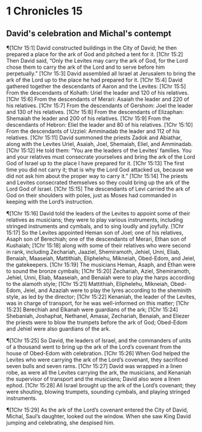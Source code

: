 # 1 Chronicles 15

## David's celebration and Michal's contempt
¶[1Chr 15:1] David constructed buildings in the City of David; he then prepared a place for the ark of God and pitched a tent for it.
[1Chr 15:2] Then David said, “Only the Levites may carry the ark of God, for the Lord chose them to carry the ark of the Lord and to serve before him perpetually.”
[1Chr 15:3] David assembled all Israel at Jerusalem to bring the ark of the Lord up to the place he had prepared for it.
[1Chr 15:4] David gathered together the descendants of Aaron and the Levites:
[1Chr 15:5] From the descendants of Kohath: Uriel the leader and 120 of his relatives.
[1Chr 15:6] From the descendants of Merari: Asaiah the leader and 220 of his relatives.
[1Chr 15:7] From the descendants of Gershom: Joel the leader and 130 of his relatives.
[1Chr 15:8] From the descendants of Elizaphan: Shemaiah the leader and 200 of his relatives.
[1Chr 15:9] From the descendants of Hebron: Eliel the leader and 80 of his relatives.
[1Chr 15:10] From the descendants of Uzziel: Amminadab the leader and 112 of his relatives.
[1Chr 15:11] David summoned the priests Zadok and Abiathar, along with the Levites Uriel, Asaiah, Joel, Shemaiah, Eliel, and Amminadab.
[1Chr 15:12] He told them: “You are the leaders of the Levites’ families. You and your relatives must consecrate yourselves and bring the ark of the Lord God of Israel up to the place I have prepared for it.
[1Chr 15:13] The first time you did not carry it; that is why the Lord God attacked us, because we did not ask him about the proper way to carry it.”
[1Chr 15:14] The priests and Levites consecrated themselves so they could bring up the ark of the Lord God of Israel.
[1Chr 15:15] The descendants of Levi carried the ark of God on their shoulders with poles, just as Moses had commanded in keeping with the Lord’s instruction.

¶[1Chr 15:16] David told the leaders of the Levites to appoint some of their relatives as musicians; they were to play various instruments, including stringed instruments and cymbals, and to sing loudly and joyfully.
[1Chr 15:17] So the Levites appointed Heman son of Joel; one of his relatives, Asaph son of Berechiah; one of the descendants of Merari, Ethan son of Kushaiah;
[1Chr 15:18] along with some of their relatives who were second in rank, including Zechariah, Jaaziel, Shemiramoth, Jehiel, Unni, Eliab, Benaiah, Maaseiah, Mattithiah, Eliphelehu, Mikneiah, Obed-Edom, and Jeiel, the gatekeepers.
[1Chr 15:19] The musicians Heman, Asaph, and Ethan were to sound the bronze cymbals;
[1Chr 15:20] Zechariah, Aziel, Shemiramoth, Jehiel, Unni, Eliab, Maaseiah, and Benaiah were to play the harps according to the alamoth style;
[1Chr 15:21] Mattithiah, Eliphelehu, Mikneiah, Obed-Edom, Jeiel, and Azaziah were to play the lyres according to the sheminith style, as led by the director;
[1Chr 15:22] Kenaniah, the leader of the Levites, was in charge of transport, for he was well-informed on this matter;
[1Chr 15:23] Berechiah and Elkanah were guardians of the ark;
[1Chr 15:24] Shebaniah, Joshaphat, Nethanel, Amasai, Zechariah, Benaiah, and Eliezer the priests were to blow the trumpets before the ark of God; Obed-Edom and Jehiel were also guardians of the ark.

¶[1Chr 15:25] So David, the leaders of Israel, and the commanders of units of a thousand went to bring up the ark of the Lord’s covenant from the house of Obed-Edom with celebration.
[1Chr 15:26] When God helped the Levites who were carrying the ark of the Lord’s covenant, they sacrificed seven bulls and seven rams.
[1Chr 15:27] David was wrapped in a linen robe, as were all the Levites carrying the ark, the musicians, and Kenaniah the supervisor of transport and the musicians; David also wore a linen ephod.
[1Chr 15:28] All Israel brought up the ark of the Lord’s covenant; they were shouting, blowing trumpets, sounding cymbals, and playing stringed instruments.

¶[1Chr 15:29] As the ark of the Lord’s covenant entered the City of David, Michal, Saul’s daughter, looked out the window. When she saw King David jumping and celebrating, she despised him.
